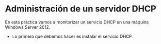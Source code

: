 # Administración de un servidor DHCP
En esta práctica vamos a monitorizar un servicio DHCP en una máquina Windows Server 2012.

- Lo primero que debemos hacer es instalar el servicio DHCP.

